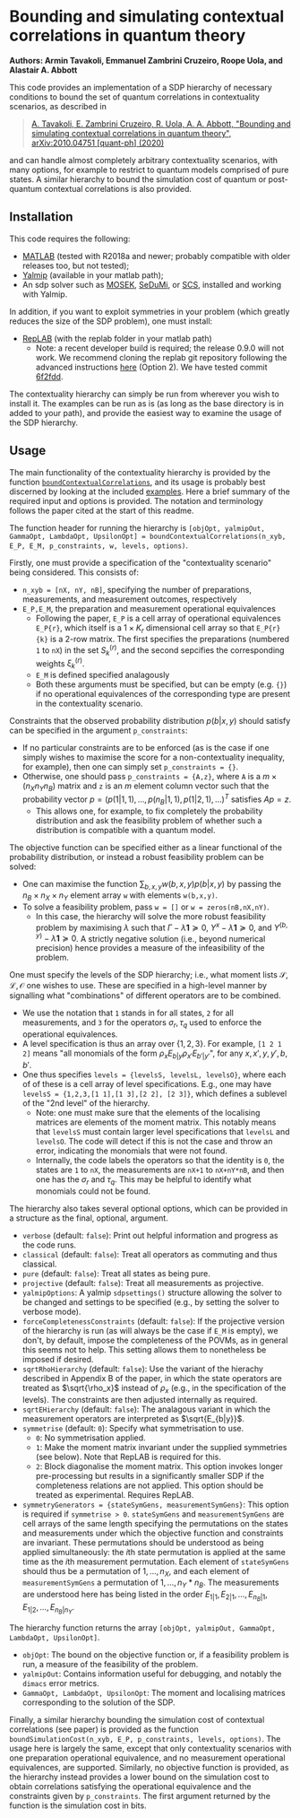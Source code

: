 # Bounding and simulating contextual correlations in quantum theory

**Authors: Armin Tavakoli, Emmanuel Zambrini Cruzeiro, Roope Uola, and Alastair A. Abbott**

This code provides an implementation of a SDP hierarchy of necessary conditions to bound the set of quantum correlations in contextuality scenarios, as described in

> [A. Tavakoli, E. Zambrini Cruzeiro, R. Uola, A. A. Abbott, "Bounding and simulating contextual correlations in quantum theory", arXiv:2010.04751 [quant-ph] (2020)](https://arxiv.org/abs/2010.04751)

and can handle almost completely arbitrary contextuality scenarios, with many options, for example to restrict to quantum models comprised of pure states.
A similar hierarchy to bound the simulation cost of quantum or post-quantum contextual correlations is also provided.

## Installation

This code requires the following:
- [MATLAB](https://fr.mathworks.com/products/matlab.html) (tested with R2018a and newer; probably compatible with older releases too, but not tested);
- [Yalmip](https://yalmip.github.io/) (available in your matlab path);
- An sdp solver such as [MOSEK](https://www.mosek.com/), [SeDuMi](https://github.com/sqlp/sedumi), or [SCS](https://github.com/bodono/scs-matlab), installed and working with Yalmip.

In addition, if you want to exploit symmetries in your problem (which greatly reduces the size of the SDP problem), one must install:
- [RepLAB](https://replab.github.io/replab/) (with the replab folder in your matlab path) 
    - Note: a recent developer build is required; the release 0.9.0 will not work. We recommend cloning the replab git repository following the advanced instructions [here](https://replab.github.io/replab/tutorials/installation.html) (Option 2). We have tested commit [6f2fdd](https://github.com/replab/replab/tree/6f2fdda68e4e36ee2adfa28fd88c520f166b5040).

The contextuality hierarchy can simply be run from wherever you wish to install it. The examples can be run as is (as long as the base directory is in added to your path), and provide the easiest way to examine the usage of the SDP hierarchy.

## Usage

The main functionality of the contextuality hierarchy is provided by the function [`boundContextualCorrelations`](boundContextualCorrelations.m), and its usage is probably best discerned by looking at the included [examples](examples). Here a brief summary of the required input and options is provided. The notation and terminology follows the paper cited at the start of this readme.

The function header for running the hierarchy is `[objOpt, yalmipOut, GammaOpt, LambdaOpt, UpsilonOpt] = boundContextualCorrelations(n_xyb, E_P, E_M, p_constraints, w, levels, options)`.

Firstly, one must provide a specification of the "contextuality scenario" being considered. This consists of:
- `n_xyb = [nX, nY, nB]`, specifying the number of preparations, measurements, and measurement outcomes, respectively 
- `E_P,E_M`, the preparation and measurement operational equivalences
    - Following the paper, `E_P` is a cell array of operational equivalences `E_P{r}`, which itself is a $`1\times K_r`$ dimensional cell array so that `E_P{r}{k}` is a 2-row matrix. The first specifies the preparations (numbered `1` to `nX`) in the set $`S^{(r)}_k`$, and the second sepcifies the corresponding weights $`\xi^{(r)}_k`$.
    - `E_M` is defined specified analagously
    - Both these arguments must be specified, but can be empty (e.g. `{}`) if no operational equivalences of the corresponding type are present in the contextuality scenario.

Constraints that the observed probability distribution $`p(b|x,y)`$ should satisfy can be specified in the argument `p_constraints`:
- If no particular constraints are to be enforced (as is the case if one simply wishes to maximise the score for a non-contextuality inequality, for example), then one can simply set `p_constraints = {}`.
- Otherwise, one should pass `p_constraints = {A,z}`, where `A` is a $`m\times (n_X n_Y n_B)`$ matrix and `z` is an $`m`$ element column vector such that the probability vector $`p=(p(1|1,1),\dots,p(n_B|1,1),p(1|2,1),\dots)^T`$ satisfies $`A p = z`$.
    - This allows one, for example, to fix completely the probability distribution and ask the feasibility problem of whether such a distribution is compatible with a quantum model.

The objective function can be specified either as a linear functional of the probability distribution, or instead a robust feasibility problem can be solved:
- One can maximise the function $`\sum_{b,x,y}w(b,x,y)p(b|x,y)`$ by passing the $`n_B\times n_X \times n_Y`$ element array `w` with elements `w(b,x,y)`.
- To solve a feasibility problem, pass `w = []` or `w = zeros(nB,nX,nY)`.
    - In this case, the hierarchy will solve the more robust feasibility problem by maximising $`\lambda`$ such that $`\Gamma - \lambda \bm{1} \succeq 0`$, $`\Upsilon^x - \lambda \bm{1} \succeq 0`$, and $`\Upsilon^{(b,y)} - \lambda \bm{1} \succeq 0`$. A strictly negative solution (i.e., beyond numerical precision) hence provides a measure of the infeasibility of the problem.

One must specify the levels of the SDP hierarchy; i.e., what moment lists $`\mathcal{S},\mathcal{L},\mathcal{O}`$ one wishes to use. These are specified in a high-level manner by signalling what "combinations" of different operators are to be combined. 
- We use the notation that `1` stands in for all states, `2` for all measurements, and `3` for the operators $`\sigma_r,\tau_q`$ used to enforce the operational equivalences.
- A level specification is thus an array over $`\{1,2,3\}`$. For example, `[1 2 1 2]` means "all monomials of the form $`\rho_x E_{b|y}\rho_{x'}E_{b'|y'}`$", for any $`x,x',y,y',b,b'`$.
- One thus specifies `levels = {levelsS, levelsL, levelsO}`, where each of of these is a cell array of level specifications. E.g., one may have `levelsS = {1,2,3,[1 1],[1 3],[2 2], [2 3]}`, which defines a sublevel of the "2nd level" of the hierarchy.
    - Note: one must make sure that the elements of the localising matrices are elements of the moment matrix. This notably means that `levelsS` must contain larger level specifications that `levelsL` and `levelsO`. The code will detect if this is not the case and throw an error, indicating the monomials that were not found.
    - Internally, the code labels the operators so that the identity is `0`, the states are `1` to `nX`, the measurements are `nX+1` to `nX+nY*nB`, and then one has the $`\sigma_r`$ and $`\tau_q`$. This may be helpful to identify what monomials could not be found.

The hierarchy also takes several optional options, which can be provided in a structure as the final, optional, argument.
- `verbose` (default: `false`): Print out helpful information and progress as the code runs.
- `classical` (default: `false`): Treat all operators as commuting and thus classical.
- `pure` (default: `false`): Treat all states as being pure.
- `projective` (default: `false`): Treat all measurements as projective.
- `yalmipOptions`: A yalmip `sdpsettings()` structure allowing the solver to be changed and settings to be specified (e.g., by setting the solver to verbose mode).
- `forceCompletenessConstraints` (default: `false`): If the projective version of the hierarchy is run (as will always be the case if `E_M` is empty), we don't, by default, impose the completeness of the POVMs, as in general this seems not to help. This setting allows them to nonetheless be imposed if desired.
- `sqrtRhoHierarchy` (default: `false`): Use the variant of the hierachy described in Appendix B of the paper, in which the state operators are treated as $`\sqrt{\rho_x}`$ instead of $`\rho_x`$ (e.g., in the specification of the levels). The constraints are then adjusted internally as required.
- `sqrtEHierarchy` (default: `false`): The analagous variant in which the measurement operators are interpreted as $`\sqrt{E_{b|y}}`$.
- `symmetrise` (default: `0`): Specify what symmetrisation to use.
    - `0`: No symmetrisation applied.
    - `1`: Make the moment matrix invariant under the supplied symmetries (see below). Note that RepLAB is required for this.
    - `2`: Block diagonalise the moment matrix. This option invokes longer pre-processing but results in a significantly smaller SDP if the completeness relations are not applied. This option should be treated as experimental. Requires RepLAB.
- `symmetryGenerators = {stateSymGens, measurementSymGens}`: This option is required if `symmetrise > 0`. `stateSymGens` and `measurementSymGens` are cell arrays of the same length specifying the permutations on the states and measurements under which the objective function and constraints are invariant. These permutations should be understood as being applied simultaneously: the $`i`$th state permutation is applied at the same time as the $`i`$th measurement permutation. Each element of `stateSymGens` should thus be a permutation of $`1,\dots,n_X`$, and each element of `measurementSymGens` a permutation of $`1,\dots,n_Y*n_B`$. The measurements are understood here has being listed in the order $`E_{1|1},E_{2|1},\dots,E_{n_B|1},E_{1|2},\dots,E_{n_B|n_Y}`$.

The hierarchy function returns the array `[objOpt, yalmipOut, GammaOpt, LambdaOpt, UpsilonOpt]`.
- `objOpt`: The bound on the objective function or, if a feasibility problem is run, a measure of the feasibility of the problem.
- `yalmipOut`: Contains information useful for debugging, and notably the `dimacs` error metrics.
- `GammaOpt, LambdaOpt, UpsilonOpt`: The moment and localising matrices corresponding to the solution of the SDP.


Finally, a similar hierarchy bounding the simulation cost of contextual correlations (see paper) is provided as the function `boundSimulationCost(n_xyb, E_P, p_constraints, levels, options)`. The usage here is largely the same, except that only contextuality scenarios with one preparation operational equivalence, and no measurement operational equivalences, are supported. Similarly, no objective function is provided, as the hierarchy instead provides a lower bound on the simulation cost to obtain correlations satisfying the operational equivalence and the constraints given by `p_constraints`. The first argument returned by the function is the simulation cost in bits.


